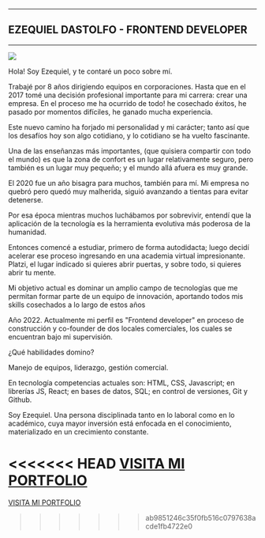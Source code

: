 
---
## EZEQUIEL DASTOLFO - FRONTEND DEVELOPER
---

![](https://wallpapers.com/images/hd/4k-programming-keep-calm-poster-dkij2z2o9onznatz.jpg)

Hola! Soy Ezequiel, y te contaré un poco sobre mí.

Trabajé por 8 años dirigiendo equipos en corporaciones. Hasta que en el 2017 tomé una decisión profesional importante para mi carrera: crear una empresa. En el proceso me ha ocurrido de todo! he cosechado éxitos, he pasado por momentos difíciles, he ganado mucha experiencia.

Este nuevo camino ha forjado mi personalidad y mi carácter; tanto así que los desafíos hoy son algo cotidiano, y lo cotidiano se ha vuelto fascinante. 

Una de las enseñanzas más importantes, (que quisiera compartir con todo el mundo) es que la zona de confort es un lugar relativamente seguro, pero también es un lugar muy pequeño; y el mundo allá afuera es muy grande.

El 2020 fue un año bisagra para muchos, también para mí. Mi empresa no quebró pero quedó muy malherida, siguió avanzando a tientas para evitar detenerse. 

Por esa época mientras muchos luchábamos por sobrevivir, entendí que la aplicación de la tecnología es la herramienta evolutiva más poderosa de la humanidad.

Entonces comencé a estudiar, primero de forma autodidacta; luego decidí acelerar ese proceso ingresando en una academia virtual impresionante. Platzi, el lugar indicado si quieres abrir puertas, y sobre todo, si quieres abrir tu mente.

Mi objetivo actual es dominar un amplio campo de tecnologías que me permitan formar parte de un equipo de innovación, aportando todos mis skills cosechados a lo largo de estos años

Año 2022. Actualmente mi perfil es "Frontend developer" en proceso de construcción y co-founder de dos locales comerciales, los cuales se encuentran bajo mi supervisión.

¿Qué habilidades domino?

Manejo de equipos, liderazgo, gestión comercial.

En tecnología competencias actuales son: HTML, CSS, Javascript; en librerías JS, React; en bases de datos, SQL; en control de versiones, Git y Github. 

Soy Ezequiel. Una persona disciplinada tanto en lo laboral como en lo académico, cuya mayor inversión está enfocada en el conocimiento, materializado en un crecimiento constante.


<<<<<<< HEAD
[VISITA MI PORTFOLIO](https://ezequieldas.github.io/)
=======
[VISITA MI PORTFOLIO](https://ezequieldas.github.io/Ezequieldas/)
>>>>>>> ab9851246c35f0fb516c0797638acde1fb4722e0
